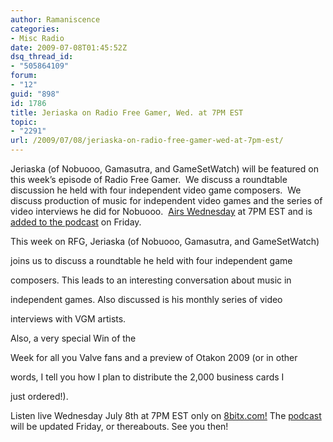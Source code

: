 ```yaml
---
author: Ramaniscence
categories:
- Misc Radio
date: 2009-07-08T01:45:52Z
dsq_thread_id:
- "505864109"
forum:
- "12"
guid: "898"
id: 1786
title: Jeriaska on Radio Free Gamer, Wed. at 7PM EST
topic:
- "2291"
url: /2009/07/08/jeriaska-on-radio-free-gamer-wed-at-7pm-est/
---
```


Jeriaska (of Nobuooo, Gamasutra, and GameSetWatch) will be featured on this week&#8217;s episode of Radio Free Gamer.  We discuss a roundtable discussion he held with four independent video game composers.  We discuss production of music for independent video games and the series of video interviews he did for Nobuooo.  <a target="_self" href="http://8bitx.com/">Airs Wednesday</a> at 7PM EST and is <a target="_self" href="http://feeds2.feedburner.com/RadioFreeGamerPodcast">added to the podcast</a> on Friday.
  
This week on RFG, Jeriaska (of Nobuooo, Gamasutra, and GameSetWatch)
  
joins us to discuss a roundtable he held with four independent game
  
composers. This leads to an interesting conversation about music in
  
independent games. Also discussed is his monthly series of video
  
interviews with VGM artists. 

Also, a very special Win of the
  
Week for all you Valve fans and a preview of Otakon 2009 (or in other
  
words, I tell you how I plan to distribute the 2,000 business cards I
  
just ordered!). 

Listen live Wednesday July 8th at 7PM EST only on <a target="_self" href="http://8bitx.com/">8bitx.com!</a> The <a target="_self" href="http://feeds2.feedburner.com/RadioFreeGamerPodcast">podcast</a> will be updated Friday, or thereabouts. See you then!